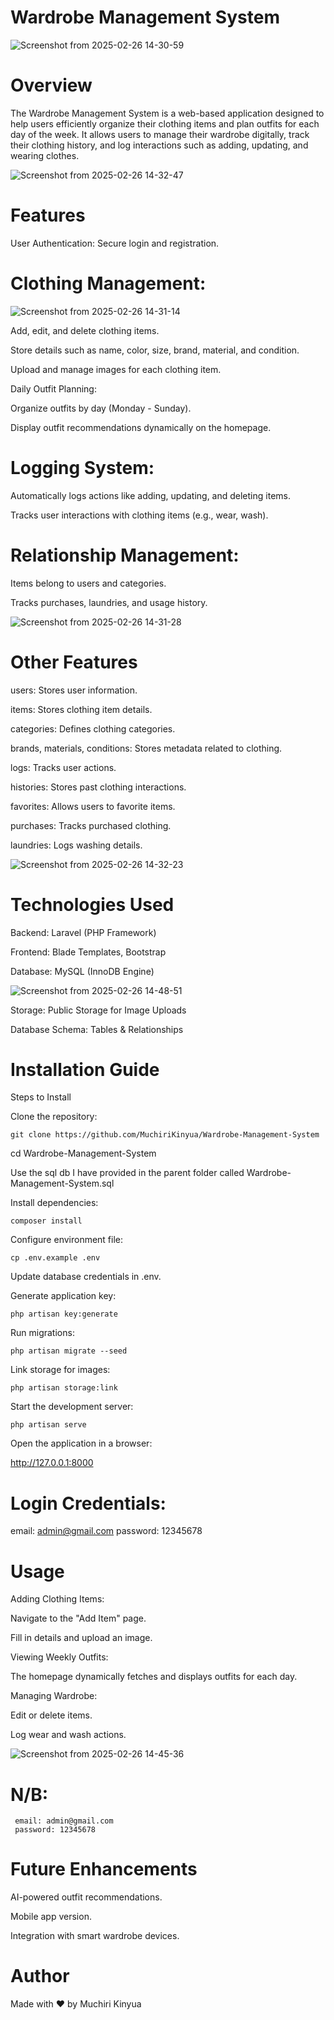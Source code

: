 # Wardrobe Management System

![Screenshot from 2025-02-26 14-30-59](https://github.com/user-attachments/assets/c891533e-fa87-416a-8e61-ca2f029377ad)

# Overview

The Wardrobe Management System is a web-based application designed to help users efficiently organize their clothing items and plan outfits for each day of the week. It allows users to manage their wardrobe digitally, track their clothing history, and log interactions such as adding, updating, and wearing clothes.

![Screenshot from 2025-02-26 14-32-47](https://github.com/user-attachments/assets/2bd0826c-6fac-4b26-a10e-9ee16cc040e4)

# Features

User Authentication: Secure login and registration.

# Clothing Management:
![Screenshot from 2025-02-26 14-31-14](https://github.com/user-attachments/assets/4b4ae4aa-d958-4f3d-b0bb-0ae95a306fe0)

Add, edit, and delete clothing items.

Store details such as name, color, size, brand, material, and condition.

Upload and manage images for each clothing item.

Daily Outfit Planning:

Organize outfits by day (Monday - Sunday).

Display outfit recommendations dynamically on the homepage.

# Logging System:

Automatically logs actions like adding, updating, and deleting items.

Tracks user interactions with clothing items (e.g., wear, wash).

# Relationship Management:

Items belong to users and categories.

Tracks purchases, laundries, and usage history.

![Screenshot from 2025-02-26 14-31-28](https://github.com/user-attachments/assets/0306b85c-665b-4d02-981f-7fb51147e9c7)

# Other Features

users: Stores user information.

items: Stores clothing item details.

categories: Defines clothing categories.

brands, materials, conditions: Stores metadata related to clothing.

logs: Tracks user actions.

histories: Stores past clothing interactions.

favorites: Allows users to favorite items.

purchases: Tracks purchased clothing.

laundries: Logs washing details.

![Screenshot from 2025-02-26 14-32-23](https://github.com/user-attachments/assets/eb7a3002-7bae-4fbc-8292-f86909df675a)


# Technologies Used

Backend: Laravel (PHP Framework)

Frontend: Blade Templates, Bootstrap

Database: MySQL (InnoDB Engine)

![Screenshot from 2025-02-26 14-48-51](https://github.com/user-attachments/assets/47cf164a-3af1-4702-b14e-08715225e1a4)

Storage: Public Storage for Image Uploads

Database Schema: Tables & Relationships

# Installation Guide

Steps to Install

Clone the repository:

    git clone https://github.com/MuchiriKinyua/Wardrobe-Management-System

cd Wardrobe-Management-System

Use the sql db I have provided in the parent folder called Wardrobe-Management-System.sql

Install dependencies:

    composer install

Configure environment file:

    cp .env.example .env

Update database credentials in .env.

Generate application key:

    php artisan key:generate

Run migrations:

    php artisan migrate --seed

Link storage for images:

    php artisan storage:link

Start the development server:

    php artisan serve

Open the application in a browser:

http://127.0.0.1:8000

# Login Credentials:
email: admin@gmail.com
password: 12345678

# Usage

Adding Clothing Items:

Navigate to the "Add Item" page.

Fill in details and upload an image.

Viewing Weekly Outfits:

The homepage dynamically fetches and displays outfits for each day.

Managing Wardrobe:

Edit or delete items.

Log wear and wash actions.

![Screenshot from 2025-02-26 14-45-36](https://github.com/user-attachments/assets/3cb202a4-493b-4c4e-9cfe-fe9764c798e2)

# N/B: 
     email: admin@gmail.com
     password: 12345678

# Future Enhancements

AI-powered outfit recommendations.

Mobile app version.

Integration with smart wardrobe devices.

# Author

Made with ❤️ by Muchiri Kinyua
